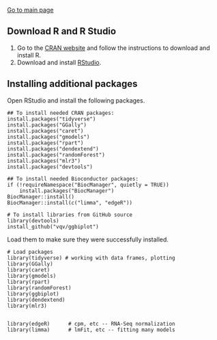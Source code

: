 [Go to main page](../README.md)

## Download R and R Studio
1. Go to the [CRAN website](https://cran.r-project.org) and follow the instructions to download and install R.
2. Download and install [RStudio](https://www.rstudio.com/products/rstudio/download/#download).

## Installing additional packages
Open RStudio and install the following packages.

```{r}
## To install needed CRAN packages:
install.packages("tidyverse")
install.packages("GGally")
install.packages("caret")
install.packages("gmodels")
install.packages("rpart")
install.packages("dendextend")
install.packages("randomForest")
install.packages("mlr3")
install.packages("devtools")

## To install needed Bioconductor packages:
if (!requireNamespace("BiocManager", quietly = TRUE))
    install.packages("BiocManager")
BiocManager::install()
BiocManager::install(c("limma", "edgeR"))

# To install libraries from GitHub source
library(devtools)
install_github("vqv/ggbiplot")
```

Load them to make sure they were successfully installed.
```
# Load packages
library(tidyverse) # working with data frames, plotting
library(GGally)
library(caret)
library(gmodels)
library(rpart)
library(randomForest)
library(ggbiplot)
library(dendextend)
library(mlr3)


library(edgeR)      # cpm, etc -- RNA-Seq normalization
library(limma)      # lmFit, etc -- fitting many models
```
